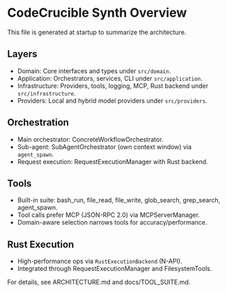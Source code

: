 # CodeCrucible Synth Overview

This file is generated at startup to summarize the architecture.

## Layers
- Domain: Core interfaces and types under `src/domain`.
- Application: Orchestrators, services, CLI under `src/application`.
- Infrastructure: Providers, tools, logging, MCP, Rust backend under `src/infrastructure`.
- Providers: Local and hybrid model providers under `src/providers`.

## Orchestration
- Main orchestrator: ConcreteWorkflowOrchestrator.
- Sub-agent: SubAgentOrchestrator (own context window) via `agent_spawn`.
- Request execution: RequestExecutionManager with Rust backend.

## Tools
- Built-in suite: bash_run, file_read, file_write, glob_search, grep_search, agent_spawn.
- Tool calls prefer MCP (JSON-RPC 2.0) via MCPServerManager.
- Domain-aware selection narrows tools for accuracy/performance.

## Rust Execution
- High-performance ops via `RustExecutionBackend` (N-API).
- Integrated through RequestExecutionManager and FilesystemTools.

For details, see ARCHITECTURE.md and docs/TOOL_SUITE.md.
